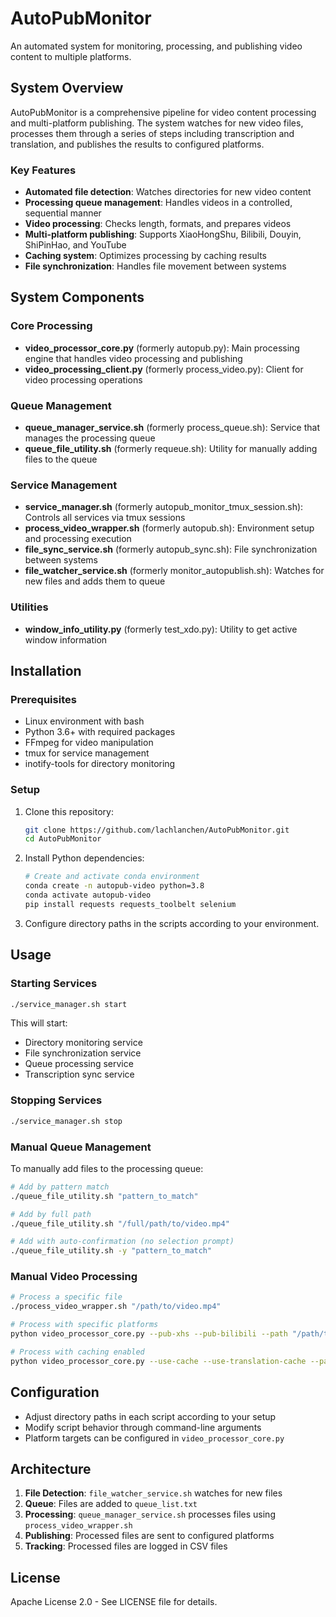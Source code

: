 # AutoPubMonitor

An automated system for monitoring, processing, and publishing video content to multiple platforms.

## System Overview

AutoPubMonitor is a comprehensive pipeline for video content processing and multi-platform publishing. The system watches for new video files, processes them through a series of steps including transcription and translation, and publishes the results to configured platforms.

### Key Features

- **Automated file detection**: Watches directories for new video content
- **Processing queue management**: Handles videos in a controlled, sequential manner
- **Video processing**: Checks length, formats, and prepares videos
- **Multi-platform publishing**: Supports XiaoHongShu, Bilibili, Douyin, ShiPinHao, and YouTube
- **Caching system**: Optimizes processing by caching results
- **File synchronization**: Handles file movement between systems

## System Components

### Core Processing
- **video_processor_core.py** (formerly autopub.py): Main processing engine that handles video processing and publishing
- **video_processing_client.py** (formerly process_video.py): Client for video processing operations

### Queue Management
- **queue_manager_service.sh** (formerly process_queue.sh): Service that manages the processing queue
- **queue_file_utility.sh** (formerly requeue.sh): Utility for manually adding files to the queue

### Service Management
- **service_manager.sh** (formerly autopub_monitor_tmux_session.sh): Controls all services via tmux sessions
- **process_video_wrapper.sh** (formerly autopub.sh): Environment setup and processing execution
- **file_sync_service.sh** (formerly autopub_sync.sh): File synchronization between systems
- **file_watcher_service.sh** (formerly monitor_autopublish.sh): Watches for new files and adds them to queue

### Utilities
- **window_info_utility.py** (formerly test_xdo.py): Utility to get active window information

## Installation

### Prerequisites

- Linux environment with bash
- Python 3.6+ with required packages
- FFmpeg for video manipulation
- tmux for service management
- inotify-tools for directory monitoring

### Setup

1. Clone this repository:
   ```bash
   git clone https://github.com/lachlanchen/AutoPubMonitor.git
   cd AutoPubMonitor
   ```

2. Install Python dependencies:
   ```bash
   # Create and activate conda environment
   conda create -n autopub-video python=3.8
   conda activate autopub-video
   pip install requests requests_toolbelt selenium
   ```

3. Configure directory paths in the scripts according to your environment.

## Usage

### Starting Services

```bash
./service_manager.sh start
```

This will start:
- Directory monitoring service
- File synchronization service
- Queue processing service
- Transcription sync service

### Stopping Services

```bash
./service_manager.sh stop
```

### Manual Queue Management

To manually add files to the processing queue:

```bash
# Add by pattern match
./queue_file_utility.sh "pattern_to_match"

# Add by full path
./queue_file_utility.sh "/full/path/to/video.mp4"

# Add with auto-confirmation (no selection prompt)
./queue_file_utility.sh -y "pattern_to_match"
```

### Manual Video Processing

```bash
# Process a specific file
./process_video_wrapper.sh "/path/to/video.mp4"

# Process with specific platforms
python video_processor_core.py --pub-xhs --pub-bilibili --path "/path/to/video.mp4"

# Process with caching enabled
python video_processor_core.py --use-cache --use-translation-cache --path "/path/to/video.mp4"
```

## Configuration

- Adjust directory paths in each script according to your setup
- Modify script behavior through command-line arguments
- Platform targets can be configured in `video_processor_core.py`

## Architecture

1. **File Detection**: `file_watcher_service.sh` watches for new files
2. **Queue**: Files are added to `queue_list.txt`
3. **Processing**: `queue_manager_service.sh` processes files using `process_video_wrapper.sh`
4. **Publishing**: Processed files are sent to configured platforms
5. **Tracking**: Processed files are logged in CSV files

## License

Apache License 2.0 - See LICENSE file for details.